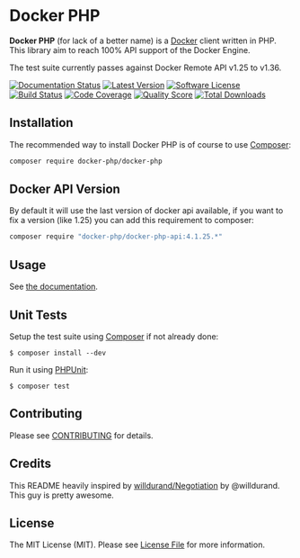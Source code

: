 Docker PHP
==========

**Docker PHP** (for lack of a better name) is a [Docker](http://docker.com/) client written in PHP.
This library aim to reach 100% API support of the Docker Engine.

The test suite currently passes against Docker Remote API v1.25 to v1.36.

[![Documentation Status](https://readthedocs.org/projects/docker-php/badge/?version=latest)](http://docker-php.readthedocs.org/en/latest/)
[![Latest Version](https://img.shields.io/github/release/docker-php/docker-php.svg?style=flat-square)](https://github.com/docker-php/docker-php/releases)
[![Software License](https://img.shields.io/badge/license-MIT-brightgreen.svg?style=flat-square)](LICENSE)
[![Build Status](https://img.shields.io/travis/docker-php/docker-php.svg?branch=master&style=flat-square)](https://travis-ci.org/docker-php/docker-php)
[![Code Coverage](https://img.shields.io/scrutinizer/coverage/g/docker-php/docker-php.svg?style=flat-square)](https://scrutinizer-ci.com/g/docker-php/docker-php)
[![Quality Score](https://img.shields.io/scrutinizer/g/docker-php/docker-php.svg?style=flat-square)](https://scrutinizer-ci.com/g/docker-php/docker-php)
[![Total Downloads](https://img.shields.io/packagist/dt/docker-php/docker-php.svg?style=flat-square)](https://packagist.org/packages/docker-php/docker-php)

Installation
------------

The recommended way to install Docker PHP is of course to use [Composer](http://getcomposer.org/):

```bash
composer require docker-php/docker-php
```

Docker API Version
------------------

By default it will use the last version of docker api available, if you want to fix a version (like 1.25) you can add this 
requirement to composer:

```bash
composer require "docker-php/docker-php-api:4.1.25.*"
```

Usage
-----

See [the documentation](http://docker-php.readthedocs.org/en/latest/).

Unit Tests
----------

Setup the test suite using [Composer](http://getcomposer.org/) if not already done:

```
$ composer install --dev
```

Run it using [PHPUnit](http://phpunit.de/):

```
$ composer test
```

Contributing
------------

Please see [CONTRIBUTING](CONTRIBUTING.md) for details.

Credits
-------

This README heavily inspired by [willdurand/Negotiation](https://github.com/willdurand/Negotiation) by @willdurand. This guy is pretty awesome.

License
-------

The MIT License (MIT). Please see [License File](LICENSE) for more information.
